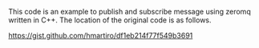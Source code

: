 This code is an example to publish and subscribe message using zeromq written in C++. The location of the original code is as follows.

https://gist.github.com/hmartiro/df1eb214f77f549b3691
